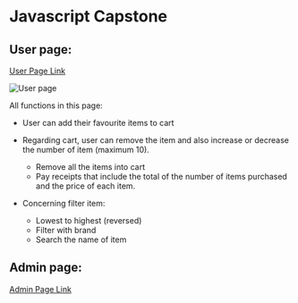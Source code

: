 # Javascript Capstone  


## User page: 
[User Page Link](https://capstone-2-six.vercel.app/)

![User page](https://user-images.githubusercontent.com/115157278/212227554-63f7cc12-3f5a-4929-a7e5-be11bfef62ae.png)

All functions in this page: 

* User can add their favourite items to cart

* Regarding cart, user can remove the item and also increase or decrease the number of item (maximum 10).
  * Remove all the items into cart
  * Pay receipts that include the total of the number of items purchased and the price of each item. 

* Concerning filter item:
  * Lowest to highest (reversed)
  * Filter with brand
  * Search the name of item
## Admin page: 
[Admin Page Link](https://capstone-2-six.vercel.app/admin.html)
